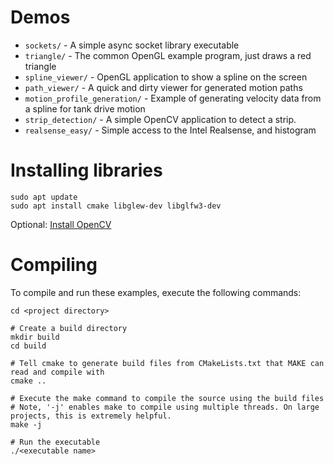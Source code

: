 # Demos

* `sockets/` - A simple async socket library executable
* `triangle/` - The common OpenGL example program, just draws a red triangle
* `spline_viewer/` - OpenGL application to show a spline on the screen
* `path_viewer/` - A quick and dirty viewer for generated motion paths
* `motion_profile_generation/` - Example of generating velocity data from a spline for tank drive motion
* `strip_detection/` - A simple OpenCV application to detect a strip.
* `realsense_easy/` - Simple access to the Intel Realsense, and histogram

# Installing libraries
```
sudo apt update
sudo apt install cmake libglew-dev libglfw3-dev
```

Optional: [Install OpenCV](https://docs.opencv.org/3.4/d7/d9f/tutorial_linux_install.html)

# Compiling
To compile and run these examples, execute the following commands:

```
cd <project directory>

# Create a build directory
mkdir build
cd build

# Tell cmake to generate build files from CMakeLists.txt that MAKE can read and compile with
cmake ..

# Execute the make command to compile the source using the build files
# Note, '-j' enables make to compile using multiple threads. On large projects, this is extremely helpful.
make -j

# Run the executable
./<executable name>
```
